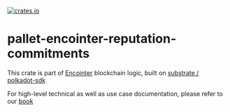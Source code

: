 [![crates.io](https://img.shields.io/crates/v/pallet-encointer-reputation-commitments.svg)](https://crates.io/crates/pallet-encointer-reputation-commitments)

# pallet-encointer-reputation-commitments

This crate is part of [Encointer](https://encointer.org) blockchain logic, built on [substrate / polkadot-sdk](https://github.com/paritytech/polkadot-sdk)

For high-level technical as well as use case documentation, please refer to our [book](https://book.encointer.org)
